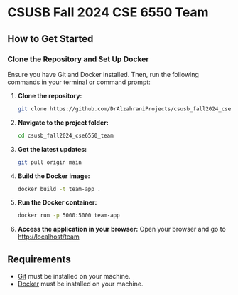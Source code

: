 # CSUSB Fall 2024 CSE 6550 Team

## How to Get Started

### Clone the Repository and Set Up Docker
Ensure you have Git and Docker installed. Then, run the following commands in your terminal or command prompt:

1. **Clone the repository:**
    ```bash
    git clone https://github.com/DrAlzahraniProjects/csusb_fall2024_cse6550_team.git
    ```

2. **Navigate to the project folder:**
    ```bash
    cd csusb_fall2024_cse6550_team
    ```

3. **Get the latest updates:**
    ```bash
    git pull origin main
    ```

4. **Build the Docker image:**
    ```bash
    docker build -t team-app .
    ```

5. **Run the Docker container:**
    ```bash
    docker run -p 5000:5000 team-app
    ```

6. **Access the application in your browser:**
    Open your browser and go to [http://localhost/team](http://localhost/team)

## Requirements
- [Git](https://git-scm.com/book/en/v2/Getting-Started-Installing-Git) must be installed on your machine.
- [Docker](https://docs.docker.com/get-docker/) must be installed on your machine.
